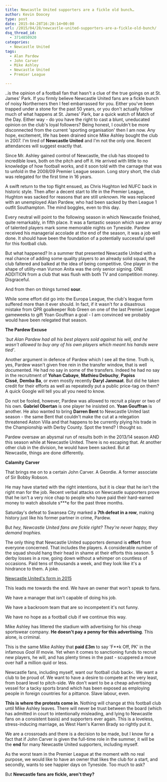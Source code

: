 ```yaml
---
title: Newcastle United supporters are a fickle old bunch…
author: Kevin Doocey
type: post
date: 2015-04-28T16:20:14+00:00
url: /2015/04/28/newcastle-united-supporters-are-a-fickle-old-bunch/
dsq_thread_id:
  - 3714850920
categories:
  - Newcastle United
tags:
  - Alan Pardew
  - John Carver
  - Mike Ashley
  - Newcastle United
  - Premier League

---
```

..is the opinion of a football fan that hasn't a clue of the true goings on at St. James' Park. If you firmly believe Newcastle United fans are a fickle bunch of noisy Northerners then I feel embarrassed for you. Either you've been trapped under a stone for the past 50 years, or you don't actually follow much of what happens at St. James' Park, bar a quick watch of Match of the Day. Either way - do you have the right to cast a blunt, uneducated opinion on the club's loyal followers? Being honest, I couldn't be more disconnected from the current 'sporting organisation' then I am now. Any hope, excitement, life has been drained since Mike Ashley bought the club in 2007. I'm tired of **Newcastle United** and I'm not the only one. Recent attendances will suggest exactly that.

Since Mr. Ashley gained control of Newcastle, the club has stooped to incredible lows, both on the pitch and off it. He arrived with little to no knowledge of how football works, and it soon told with the carnage that was to unfold in the 2008/09 Premier League season. Long story short, the club was relegated for the first time in 16 years.

A swift return to the top flight ensued, as Chris Hughton led NUFC back in historic style. Then after a decent start to life in the Premier League, Hughton was sacked for reasons that are still unknown. He was replaced with an unemployed Alan Pardew, who had been sacked by then League 1 outfit Southampton. The mind boggles, even to this day.

Every neutral will point to the following season in which Newcastle finished, quite remarkably, in fifth place. It was a fantastic season which saw an array of talented players mark some memorable nights on Tyneside. Pardew received his managerial accolade at the end of the season, it was a job well done. It should have been the foundation of a potentially successful spell for this football club.

But what happened? In a summer that presented Newcastle United with a real chance of adding some quality players to an already solid squad, the club faltered and balked at the idea of being competitive. One player in the shape of utility-man Vurnon Anita was the only senior signing. ONE ADDITION from a club that was flush with both TV and competition money. Disgraceful.

And from then on things turned **sour**.

While some effort did go into the Europa League, the club's league form suffered more than it ever should. In fact, if it wasn't for a disastrous mistake from QPR goalkeeper Rob Green on one of the last Premier League gameweeks to gift Yoan Gouffran a goal - I am convinced we probably would have been relegated that season.

**The Pardew Excuse**

_'but Alan Pardew had all his best players sold against his will, and he wasn't allowed to buy any of his own players which meant his hands were tied'_.

Another argument in defence of Pardew which I see all the time. Truth is, yes, Pardew wasn't given free rein in the transfer window, that is well documented. He had no say in some of the transfers. Indeed he had no say in the recruitment of **Yohan Cabaye**, **Mathieu Debuchy**, **Papiss Cissé**, **Demba Ba**, or even mostly recently **Daryl Janmaat**. But did he taken credit for their efforts as well as repeatedly put a public price-tag on them? A quick Google will tell you all you need to know.

Do not be fooled, however, Pardew was allowed to recruit a player or two of his own. **Gabriel Obertan** is one player he insisted on. **Yoan Gouffran** is another. He also wanted to bring **Darren Bent** to Newcastle United last season - the same Bent that couldn't make the cut at a relegation threatened Aston Villa and that happens to be currently plying his trade in the Championship with Derby County. Spot the trend? I thought so.

Pardew oversaw an abysmal run of results both in the 2013/14 season AND this season while at Newcastle United. There is no escaping that. At another other club in the division, he would have been sacked. But at Newcastle, things are done differently.

**Calamity Carver**

That brings me on to a certain John Carver. A Geordie. A former associate of Sir Bobby Robson.

He may have started with the right intentions, but it is clear that he isn't the right man for the job. Recent verbal attacks on Newcastle supporters prove that he isn't a very nice chap to people who have paid their hard-earned money to watch absolute s***e for the past three months.

Saturday's defeat to Swansea City marked a **7th defeat in a row**, making history just like his former partner in crime, Pardew.

But _hey, Newcastle United fans are fickle right? They're never happy, they demand trophies._

The only thing that Newcastle United supporters demand is **effort** from everyone concerned. That includes the players. A considerable number of the squad should hang their head in shame at their efforts this season. 5 derby losses in a row, going down without a whimper on countless of occasions. Paid tens of thousands a week, and they look like it's a hindrance to them. A joke.

[Newcastle United's form in 2015](/uploads/2015/04/Newcastle-United-Form.jpg)

This leads me towards the end. We have an owner that won't speak to fans.

We have a manager that isn't capable of doing his job.

We have a backroom team that are so incompetent it's not funny.

We have no hope as a football club if we continue this way.

Mike Ashley has littered the stadium with advertising for his cheap sportswear company. **He doesn't pay a penny for this advertising**. This alone, is criminal.

This is the same Mike Ashley that **paid £3m** to say 'F**k Off, PK' in the infamous _Goal III_ movie. Yet when it comes to sanctioning funds to recruit new players, he will, and has plenty times in the past - scuppered a move over half a million quid or less.

Newcastle fans, including myself, want our football club back<. We want a club to be proud of. We want to have a desire to compete at the very least, from board level to pitch-side. We don't want to be a cheap advertising vessel for a tacky sports brand which has been exposed as employing people in foreign countries for a pittance. Slave labour, even.

**This is where the protests come in**. Nothing will change at this football club until Mike Ashley leaves. There will never be trust between the board (which has admitted in court to intentionally misleading, and lying to Newcastle fans on a consistent basis) and supporters ever again. This is a loveless, stress-inducing marriage, as West Ham's Karren Brady so rightly put it.

We are a crossroads and there is a decision to be made, but I know for a fact that if John Carver is given the full-time role in the summer, it will be the **end** for many Newcastle United supporters, including myself.

As the worst team in the Premier League at the moment with no real purpose, we would like to have an owner that likes the club for a start, and secondly, wants to see happier days on Tyneside. Too much to ask?

But **Newcastle fans are fickle, aren't they?**
